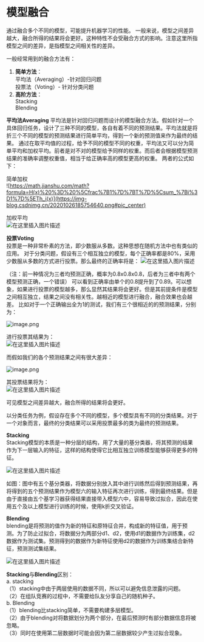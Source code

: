 # 模型融合
通过融合多个不同的模型，可能提升机器学习的性能。
一般来说，模型之间差异越大，融合所得的结果将会更好。这种特性不会受融合方式的影响。注意这里所指模型之间的差异，是指模型之间相关性的差异。

一般经常用到的融合方法有：

 1. **简单方法**：</Br>
	平均法（Averaging）-针对回归问题</Br>
	投票法（Voting）- 针对分类问题
 2. **高阶方法**：</Br>
	Stacking</Br>
	Blending
	
**平均法Averaging**
平均法是针对回归问题而设计的模型融合方法。假如针对一个具体回归任务，设计了三种不同的模型，各自有着不同的预测结果。平均法就是将折三个不同的模型的预测结果进行简单平均，得到一个新的预测值来作为最终的结果。
通过在取平均值的过程，给予不同的模型不同的权重，平均法又可以分为简单平均和加权平均。前者是对不对的模型给予同样的权重。而后者会根据模型预测结果的准确率调整权重值，相当于给正确率高的模型更高的权重。
两者的公式如下：

简单加权</Br>
![https://math.jianshu.com/math?formula=H(x)%20%3D%20%5Cfrac%7B1%7D%7BT%7D%5Csum_%7Bi%3D1%7D%5ETh_i(x)](https://img-blog.csdnimg.cn/20201026185754640.png#pic_center)

加权平均</Br>
![在这里插入图片描述](https://img-blog.csdnimg.cn/20201026185827344.png#pic_center)

**投票Voting**</Br>
投票是一种非常朴素的方法，即少数服从多数。这种思想在随机方法中也有类似的应用。
对于分类问题，假设有三个相互独立的模型，每个正确率都是80%，采用少数服从多数的方式进行投票。那么最终的正确率将是：
![在这里插入图片描述](https://img-blog.csdnimg.cn/2020102619024913.png#pic_center)

（注：前一种情况为三者均预测正确，概率为0.8x0.8x0.8，后者为三者中有两个模型预测正确，一个错误）
可以看到正确率由单个的0.8提升到了0.89。可以想象，如果进行投票的模型越多，那么显然其结果将会更好。但是其前提条件是模型之间相互独立，结果之间没有相关性。越相近的模型进行融合，融合效果也会越差。
比如对于一个正确输出全为1的测试，我们有三个很相近的的预测结果，分别为：</Br>


![image.png](https://img-blog.csdnimg.cn/2020102619031294.png#pic_center)

进行投票其结果为：</Br>
![在这里插入图片描述](https://img-blog.csdnimg.cn/20201026190323150.png#pic_center)

而假如我们的各个预测结果之间有很大差异：</Br>

![image.png](https://img-blog.csdnimg.cn/20201026190332405.png#pic_center)

其投票结果将为：</Br>
![在这里插入图片描述](https://img-blog.csdnimg.cn/2020102619034359.png#pic_center)


可见模型之间差异越大，融合所得的结果将会更好。

以分类任务为例，假设存在多个不同的模型，多个模型具有不同的分类结果。对于一个对象而言，最终的分类结果可以采用投票最多的类为最终的预测结果。

**Stacking**</Br>
Stacking模型的本质是一种分层的结构，用了大量的基分类器，将其预测的结果作为下一层输入的特征，这样的结构使得它比相互独立训练模型能够获得更多的特征。</Br>


![在这里插入图片描述](https://img-blog.csdnimg.cn/2020102619043133.png?x-oss-process=image/watermark,type_ZmFuZ3poZW5naGVpdGk,shadow_10,text_aHR0cHM6Ly9ibG9nLmNzZG4ubmV0L2FkZ2hqZ2Y=,size_16,color_FFFFFF,t_70#pic_center)

如图：图中有五个基分类器，将数据分别放入其中进行训练然后得到预测结果，再将得到的五个预测结果作为模型六的输入特征再次进行训练，得到最终结果。但是由于直接由五个基学习器获得结果直接带入模型六中，容易导致过拟合，因此在使用五个及以上模型进行训练的时候，使用k折交叉验证。

**Blending**</Br>
blending是将预测的值作为新的特征和原特征合并，构成新的特征值，用于预测。为了防止过拟合，将数据分为两部分d1、d2，使用d1的数据作为训练集，d2数据作为测试集。预测得到的数据作为新特征使用d2的数据作为训练集结合新特征，预测测试集结果。


![在这里插入图片描述](https://img-blog.csdnimg.cn/20201026191602851.png?x-oss-process=image/watermark,type_ZmFuZ3poZW5naGVpdGk,shadow_10,text_aHR0cHM6Ly9ibG9nLmNzZG4ubmV0L2FkZ2hqZ2Y=,size_16,color_FFFFFF,t_70#pic_center)

**Stacking**与**Blending**区别：</Br>
a. stacking</Br>
（1）stacking中由于两层使用的数据不同，所以可以避免信息泄露的问题。</Br>
（2）在组队竞赛的过程中，不需要给队友分享自己的随机种子。</Br>
b. Blending</Br>
（1）blending比stacking简单，不需要构建多层模型。</Br>
（2）由于blending对将数据划分为两个部分，在最后预测时有部分数据信息将被忽略。</Br>
（3）同时在使用第二层数据时可能会因为第二层数据较少产生过拟合现象。</Br>



